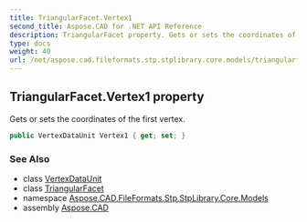 ```yaml
---
title: TriangularFacet.Vertex1
second_title: Aspose.CAD for .NET API Reference
description: TriangularFacet property. Gets or sets the coordinates of the first vertex
type: docs
weight: 40
url: /net/aspose.cad.fileformats.stp.stplibrary.core.models/triangularfacet/vertex1/
---
```

## TriangularFacet.Vertex1 property

Gets or sets the coordinates of the first vertex.

```csharp
public VertexDataUnit Vertex1 { get; set; }
```

### See Also

* class [VertexDataUnit](../../vertexdataunit/)
* class [TriangularFacet](../)
* namespace [Aspose.CAD.FileFormats.Stp.StpLibrary.Core.Models](../../triangularfacet/)
* assembly [Aspose.CAD](../../../)


